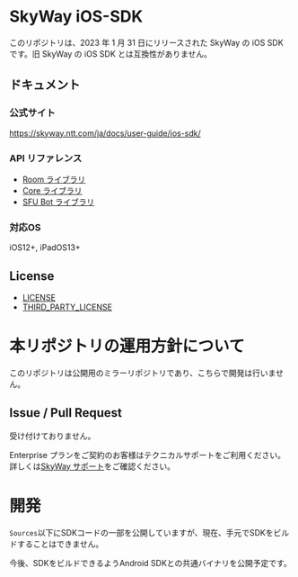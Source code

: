 # SkyWay iOS-SDK

このリポジトリは、2023 年 1 月 31 日にリリースされた SkyWay の iOS SDK です。旧 SkyWay の iOS SDK とは互換性がありません。

## ドキュメント

### 公式サイト

https://skyway.ntt.com/ja/docs/user-guide/ios-sdk/

### API リファレンス

- [Room ライブラリ](https://ios-sdk.api-reference.skyway.ntt.com/room)
- [Core ライブラリ](https://ios-sdk.api-reference.skyway.ntt.com/core)
- [SFU Bot ライブラリ](https://ios-sdk.api-reference.skyway.ntt.com/sfu)

### 対応OS
iOS12+, iPadOS13+

## License

- [LICENSE](LICENSE)
- [THIRD_PARTY_LICENSE](THIRD_PARTY_LICENSE)

# 本リポジトリの運用方針について

このリポジトリは公開用のミラーリポジトリであり、こちらで開発は行いません。

## Issue / Pull Request

受け付けておりません。

Enterprise プランをご契約のお客様はテクニカルサポートをご利用ください。
詳しくは[SkyWay サポート](https://support.skyway.ntt.com/hc/ja)をご確認ください。

# 開発
`Sources`以下にSDKコードの一部を公開していますが、現在、手元でSDKをビルドすることはできません。

今後、SDKをビルドできるようAndroid SDKとの共通バイナリを公開予定です。